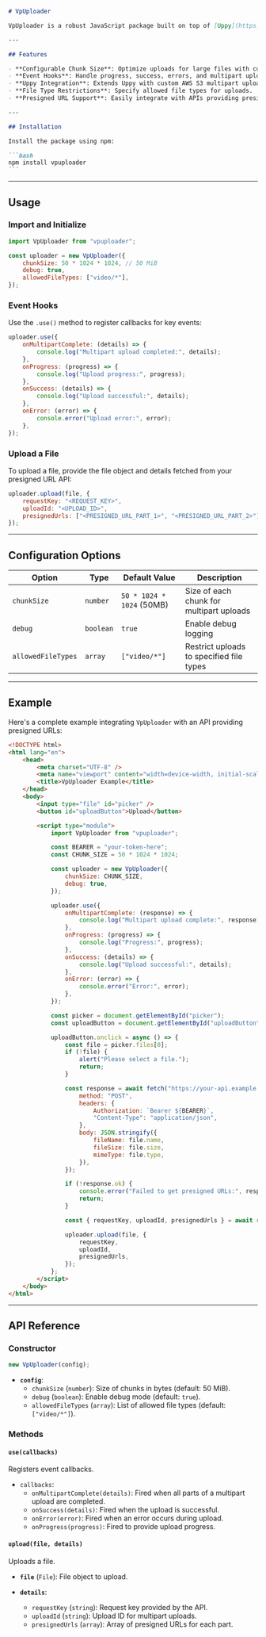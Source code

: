 ````markdown
# VpUploader

VpUploader is a robust JavaScript package built on top of [Uppy](https://uppy.io) for managing file uploads, specifically designed for handling multipart uploads to AWS S3. It provides configurable options, event hooks, and seamless integration with custom presigned URL endpoints.

---

## Features

- **Configurable Chunk Size**: Optimize uploads for large files with customizable chunk sizes.
- **Event Hooks**: Handle progress, success, errors, and multipart upload completion.
- **Uppy Integration**: Extends Uppy with custom AWS S3 multipart upload logic.
- **File Type Restrictions**: Specify allowed file types for uploads.
- **Presigned URL Support**: Easily integrate with APIs providing presigned URLs for secure uploads.

---

## Installation

Install the package using npm:

```bash
npm install vpuploader
```
````

---

## Usage

### Import and Initialize

```javascript
import VpUploader from "vpuploader";

const uploader = new VpUploader({
	chunkSize: 50 * 1024 * 1024, // 50 MiB
	debug: true,
	allowedFileTypes: ["video/*"],
});
```

### Event Hooks

Use the `.use()` method to register callbacks for key events:

```javascript
uploader.use({
	onMultipartComplete: (details) => {
		console.log("Multipart upload completed:", details);
	},
	onProgress: (progress) => {
		console.log("Upload progress:", progress);
	},
	onSuccess: (details) => {
		console.log("Upload successful:", details);
	},
	onError: (error) => {
		console.error("Upload error:", error);
	},
});
```

### Upload a File

To upload a file, provide the file object and details fetched from your presigned URL API:

```javascript
uploader.upload(file, {
	requestKey: "<REQUEST_KEY>",
	uploadId: "<UPLOAD_ID>",
	presignedUrls: ["<PRESIGNED_URL_PART_1>", "<PRESIGNED_URL_PART_2>"],
});
```

---

## Configuration Options

| Option             | Type      | Default Value             | Description                              |
| ------------------ | --------- | ------------------------- | ---------------------------------------- |
| `chunkSize`        | `number`  | `50 * 1024 * 1024` (50MB) | Size of each chunk for multipart uploads |
| `debug`            | `boolean` | `true`                    | Enable debug logging                     |
| `allowedFileTypes` | `array`   | `["video/*"]`             | Restrict uploads to specified file types |

---

## Example

Here's a complete example integrating `VpUploader` with an API providing presigned URLs:

```html
<!DOCTYPE html>
<html lang="en">
	<head>
		<meta charset="UTF-8" />
		<meta name="viewport" content="width=device-width, initial-scale=1.0" />
		<title>VpUploader Example</title>
	</head>
	<body>
		<input type="file" id="picker" />
		<button id="uploadButton">Upload</button>

		<script type="module">
			import VpUploader from "vpuploader";

			const BEARER = "your-token-here";
			const CHUNK_SIZE = 50 * 1024 * 1024;

			const uploader = new VpUploader({
				chunkSize: CHUNK_SIZE,
				debug: true,
			});

			uploader.use({
				onMultipartComplete: (response) => {
					console.log("Multipart upload complete:", response);
				},
				onProgress: (progress) => {
					console.log("Progress:", progress);
				},
				onSuccess: (details) => {
					console.log("Upload successful:", details);
				},
				onError: (error) => {
					console.error("Error:", error);
				},
			});

			const picker = document.getElementById("picker");
			const uploadButton = document.getElementById("uploadButton");

			uploadButton.onclick = async () => {
				const file = picker.files[0];
				if (!file) {
					alert("Please select a file.");
					return;
				}

				const response = await fetch("https://your-api.example.com/uploads/presigned-urls", {
					method: "POST",
					headers: {
						Authorization: `Bearer ${BEARER}`,
						"Content-Type": "application/json",
					},
					body: JSON.stringify({
						fileName: file.name,
						fileSize: file.size,
						mimeType: file.type,
					}),
				});

				if (!response.ok) {
					console.error("Failed to get presigned URLs:", response.statusText);
					return;
				}

				const { requestKey, uploadId, presignedUrls } = await response.json();

				uploader.upload(file, {
					requestKey,
					uploadId,
					presignedUrls,
				});
			};
		</script>
	</body>
</html>
```

---

## API Reference

### Constructor

```javascript
new VpUploader(config);
```

- **`config`**:
  - `chunkSize` (`number`): Size of chunks in bytes (default: 50 MiB).
  - `debug` (`boolean`): Enable debug mode (default: `true`).
  - `allowedFileTypes` (`array`): List of allowed file types (default: `["video/*"]`).

### Methods

#### `use(callbacks)`

Registers event callbacks.

- `callbacks`:
  - `onMultipartComplete(details)`: Fired when all parts of a multipart upload are completed.
  - `onSuccess(details)`: Fired when the upload is successful.
  - `onError(error)`: Fired when an error occurs during upload.
  - `onProgress(progress)`: Fired to provide upload progress.

#### `upload(file, details)`

Uploads a file.

- **`file`** (`File`): File object to upload.
- **`details`**:

  - `requestKey` (`string`): Request key provided by the API.
  - `uploadId` (`string`): Upload ID for multipart uploads.
  - `presignedUrls` (`array`): Array of presigned URLs for each part.
